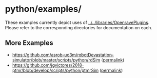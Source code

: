 # python/examples/

These examples currently depict uses of [../../libraries/OpenravePlugins](../../libraries/OpenravePlugins). Please refer to the corresponding directories for documentation on each.

## More Examples
- https://github.com/asrob-uc3m/robotDevastation-simulator/blob/master/scripts/python/rdSim ([permalink](https://github.com/asrob-uc3m/robotDevastation-simulator/blob/29fde75dea43999fe04fe22bb9d56a62aa12d2b7/scripts/python/rdSim))
- https://github.com/jgvictores/2018-ptmr/blob/develop/scripts/python/ptmrSim ([permalink](https://github.com/jgvictores/2018-ptmr/blob/3b56ee0f965555d5e67f198b380ffc30ab252839/scripts/python/ptmrSim))
